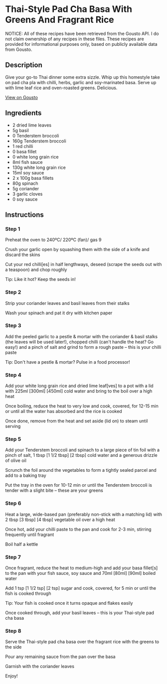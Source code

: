 # Thai-Style Pad Cha Basa With Greens And Fragrant Rice

NOTICE: All of these recipes have been retrieved from the Gousto API. I do not claim ownership of any recipes in these files. These recipes are provided for informational purposes only, based on publicly available data from Gousto.

## Description

Give your go-to Thai dinner some extra sizzle. Whip up this homestyle take on pad cha pla with chilli, herbs, garlic and soy-marinated basa. Serve up with lime leaf rice and oven-roasted greens. Delicious. 

[View on Gousto](https://www.gousto.co.uk/recipes/cookbook/thai-style-pad-cha-basa-with-greens-and-fragrant-rice)

## Ingredients

- 2 dried lime leaves
- 5g basil
- 0 Tenderstem broccoli
- 160g Tenderstem broccoli
- 1 red chilli
- 0 basa fillet
- 0 white long grain rice
- 8ml fish sauce
- 130g white long grain rice
- 15ml soy sauce
- 2 x 100g basa fillets
- 80g spinach
- 5g coriander
- 3 garlic cloves
- 0 soy sauce

## Instructions


### Step 1

Preheat the oven to 240ºC/ 220ºC (fan)/ gas 9

Crush your garlic open by squashing them with the side of a knife and discard the skins

Cut your red chilli[es] in half lengthways, deseed (scrape the seeds out with a teaspoon) and chop roughly

Tip: Like it hot? Keep the seeds in!


### Step 2

Strip your coriander leaves and basil leaves from their stalks

Wash your spinach and pat it dry with kitchen paper


### Step 3

Add the peeled garlic to a pestle & mortar with the coriander & basil stalks (the leaves will be used later!), chopped chilli (can't handle the heat? Go easy!) and a pinch of salt and grind to form a rough paste – this is your chilli paste

Tip: Don't have a pestle & mortar? Pulse in a food processor!


### Step 4

Add your white long grain rice and dried lime leaf[ves] to a pot with a lid with 225ml <span class="text-purple">[300ml]</span> <span class="text-danger">[450ml]</span> cold water and bring to the boil over a high heat

Once boiling, reduce the heat to very low and cook, covered, for 12-15 min or until all the water has absorbed and the rice is cooked

Once done, remove from the heat and set aside (lid on) to steam until serving


### Step 5

Add your Tenderstem broccoli and spinach to a large piece of tin foil with a pinch of salt, 1 tbsp <span class="text-purple">[1 1/2 tbsp] </span><span class="text-danger">[2 tbsp]</span> cold water and a generous drizzle of olive oil

Scrunch the foil around the vegetables to form a tightly sealed parcel and add to a baking tray

Put the tray in the oven for 10-12 min or until the Tenderstem broccoli is tender with a slight bite – these are your greens


### Step 6

Heat a large, wide-based pan (preferably non-stick with a matching lid) with 2 tbsp <span class="text-purple">[3 tbsp]</span><span class="text-danger"> [4 tbsp]</span> vegetable oil over a high heat

Once hot, add your chilli paste to the pan and cook for 2-3 min, stirring frequently until fragrant

Boil half a kettle


### Step 7

Once fragrant, reduce the heat to medium-high and add your basa fillet[s] to the pan with your fish sauce, soy sauce and 70ml <span class="text-purple">[80ml]</span><span class="text-danger"> [90ml] </span>boiled water

Add 1 tsp <span class="text-purple">[1 1/2 tsp]</span> <span class="text-danger">[2 tsp]</span> sugar and cook, covered, for 5 min or until the fish is cooked through

Tip: Your fish is cooked once it turns opaque and flakes easily

Once cooked through, add your basil leaves – this is your Thai-style pad cha basa

### Step 8

Serve the Thai-style pad cha basa over the fragrant rice with the greens to the side

Pour any remaining sauce from the pan over the basa

Garnish with the coriander leaves

Enjoy!

